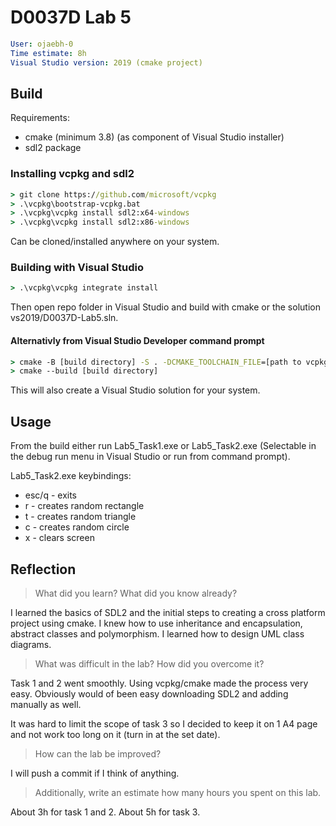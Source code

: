 # D0037D Lab 5

```yaml
User: ojaebh-0  
Time estimate: 8h
Visual Studio version: 2019 (cmake project)
```

## Build 

Requirements:
* cmake (minimum 3.8) (as component of Visual Studio installer)
* sdl2 package

### Installing vcpkg and sdl2

```cmd
> git clone https://github.com/microsoft/vcpkg
> .\vcpkg\bootstrap-vcpkg.bat
> .\vcpkg\vcpkg install sdl2:x64-windows
> .\vcpkg\vcpkg install sdl2:x86-windows
 ```

Can be cloned/installed anywhere on your system.

### Building with Visual Studio

```cmd
> .\vcpkg\vcpkg integrate install
```

Then open repo folder in Visual Studio and build with cmake or the solution vs2019/D0037D-Lab5.sln.

#### Alternativly from Visual Studio Developer command prompt

```cmd
> cmake -B [build directory] -S . -DCMAKE_TOOLCHAIN_FILE=[path to vcpkg]/scripts/buildsystems/vcpkg.cmake
> cmake --build [build directory]
```

This will also create a Visual Studio solution for your system.

## Usage

From the build either run Lab5_Task1.exe or Lab5_Task2.exe (Selectable in the debug run menu in Visual Studio or run from command prompt).

Lab5_Task2.exe keybindings:
* esc/q - exits
* r - creates random rectangle
* t - creates random triangle
* c - creates random circle
* x - clears screen

## Reflection

> What did you learn? What did you know already?

I learned the basics of SDL2 and the initial steps to creating a cross platform project using cmake. 
I knew how to use inheritance and encapsulation, abstract classes and polymorphism. 
I learned how to design UML class diagrams.

> What was difficult in the lab? How did you overcome it?

Task 1 and 2 went smoothly. Using vcpkg/cmake made the process very easy. Obviously would of been easy downloading SDL2 and adding manually as well.

It was hard to limit the scope of task 3 so I decided to keep it on 1 A4 page and not work too long on it (turn in at the set date). 

> How can the lab be improved?

I will push a commit if I think of anything.

> Additionally, write an estimate how many hours you spent on this lab.

About 3h for task 1 and 2. About 5h for task 3.
